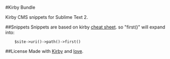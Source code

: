 #Kirby Bundle

Kirby CMS snippets for Sublime Text 2.

##Snippets
Snippets are based on kirby [cheat sheet](http://getkirby.com/content/02-docs/kirby-cheatsheet.pdf). so "first()" will expand into:
   
		$site->uri()->path()->first()


##License
Made with [Kirby](http://getkirby.com) and [love](http://twitter.com/_staudi).
